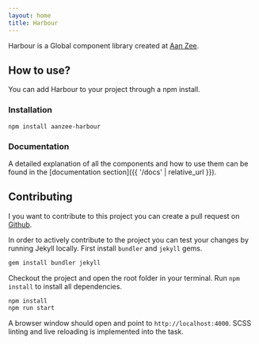 ```yaml
---
layout: home
title: Harbour
---
```

Harbour is a Global component library created at [Aan Zee](https://www.aanzee.nl).

## How to use?

You can add Harbour to your project through a npm install.

### Installation
```
npm install aanzee-harbour
```

### Documentation
A detailed explanation of all the components and how to use them can be found in the [documentation section]({{ '/docs' | relative_url }}).

## Contributing
I you want to contribute to this project you can create a pull request on [Github](https://github.com/AanZee/harbour).

In order to actively contribute to the project you can test your changes by running Jekyll locally.
First install `bundler` and `jekyll` gems.

```bash
gem install bundler jekyll
```

Checkout the project and open the root folder in your terminal. Run `npm install` to install all dependencies.

```bash
npm install
npm run start
```

A browser window should open and point to `http://localhost:4000`. SCSS linting and live reloading is implemented into the task.
